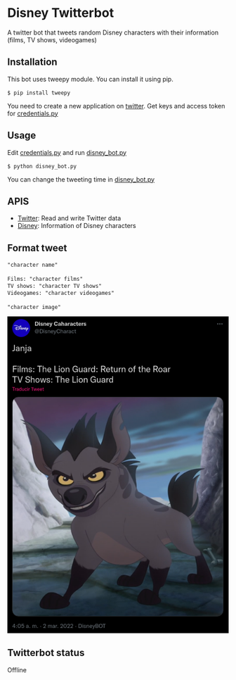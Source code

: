 # Disney Twitterbot

A twitter bot that tweets random Disney characters with their information (films, TV shows, videogames)

## Installation

This bot uses tweepy module. You can install it using pip.

```
$ pip install tweepy
```

You need to create a new application on [twitter](https://developer.twitter.com/en). Get keys and access token for [credentials.py](/credentials.py)

## Usage

Edit [credentials.py](/credentials.py) and run [disney_bot.py](/disney_bot.py)

```
$ python disney_bot.py
```
You can change the tweeting time in [disney_bot.py](/disney_bot.py)

## APIS

- [Twitter](https://developer.twitter.com/en/docs): Read and write Twitter data	
- [Disney](https://disneyapi.dev/): Information of Disney characters

## Format tweet

```
"character name"

Films: "character films"
TV shows: "character TV shows"
Videogames: "character videogames"

"character image"
```

![ExampleTweet](/example.png "Example tweet")

## Twitterbot status

Offline
